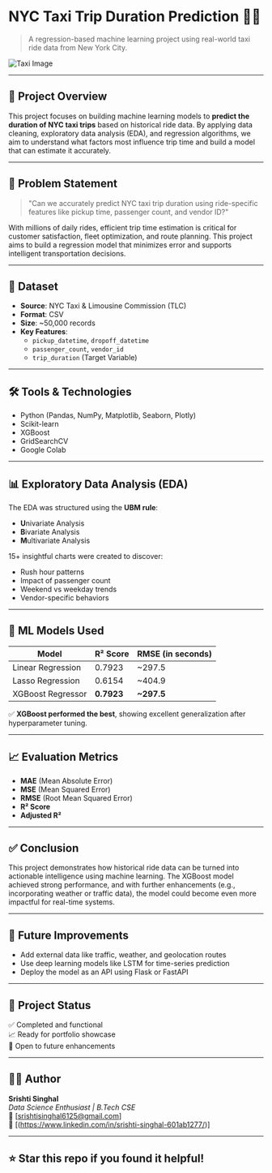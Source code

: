 # NYC Taxi Trip Duration Prediction 🗽🚕  
> A regression-based machine learning project using real-world taxi ride data from New York City.

![Taxi Image](https://upload.wikimedia.org/wikipedia/commons/thumb/7/7b/NYC_Taxi_YellowCab.jpg/640px-NYC_Taxi_YellowCab.jpg)

---

## 📌 Project Overview

This project focuses on building machine learning models to **predict the duration of NYC taxi trips** based on historical ride data. By applying data cleaning, exploratory data analysis (EDA), and regression algorithms, we aim to understand what factors most influence trip time and build a model that can estimate it accurately.

---

## 🧠 Problem Statement

> "Can we accurately predict NYC taxi trip duration using ride-specific features like pickup time, passenger count, and vendor ID?"

With millions of daily rides, efficient trip time estimation is critical for customer satisfaction, fleet optimization, and route planning. This project aims to build a regression model that minimizes error and supports intelligent transportation decisions.

---

## 📂 Dataset

- **Source**: NYC Taxi & Limousine Commission (TLC)  
- **Format**: CSV  
- **Size**: ~50,000 records  
- **Key Features**:
  - `pickup_datetime`, `dropoff_datetime`
  - `passenger_count`, `vendor_id`
  - `trip_duration` (Target Variable)

---

## 🛠️ Tools & Technologies

- Python (Pandas, NumPy, Matplotlib, Seaborn, Plotly)
- Scikit-learn
- XGBoost
- GridSearchCV
- Google Colab

---

## 📊 Exploratory Data Analysis (EDA)

The EDA was structured using the **UBM rule**:
- **U**nivariate Analysis
- **B**ivariate Analysis
- **M**ultivariate Analysis

15+ insightful charts were created to discover:
- Rush hour patterns
- Impact of passenger count
- Weekend vs weekday trends
- Vendor-specific behaviors

---

## 🤖 ML Models Used

| Model             | R² Score | RMSE (in seconds) |
|------------------|----------|------------------|
| Linear Regression| 0.7923   | ~297.5           |
| Lasso Regression | 0.6154   | ~404.9           |
| XGBoost Regressor| **0.7923** | **~297.5**       |

✅ **XGBoost performed the best**, showing excellent generalization after hyperparameter tuning.

---

## 📈 Evaluation Metrics

- **MAE** (Mean Absolute Error)
- **MSE** (Mean Squared Error)
- **RMSE** (Root Mean Squared Error)
- **R² Score**
- **Adjusted R²**

---

## ✅ Conclusion

This project demonstrates how historical ride data can be turned into actionable intelligence using machine learning. The XGBoost model achieved strong performance, and with further enhancements (e.g., incorporating weather or traffic data), the model could become even more impactful for real-time systems.

---

## 🚀 Future Improvements

- Add external data like traffic, weather, and geolocation routes
- Use deep learning models like LSTM for time-series prediction
- Deploy the model as an API using Flask or FastAPI

---

## 📌 Project Status

✅ Completed and functional  
📈 Ready for portfolio showcase  
🧠 Open to future enhancements

---

## 👩‍💻 Author

**Srishti Singhal**  
_Data Science Enthusiast | B.Tech CSE_  
📧 [srishtisinghal6125@gmail.com]  
🔗 [(https://www.linkedin.com/in/srishti-singhal-601ab1277/)]

---

## ⭐ Star this repo if you found it helpful!  
